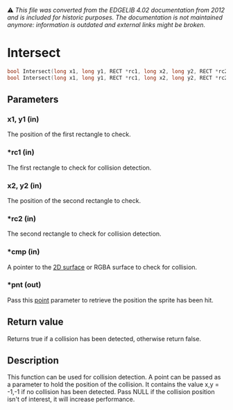 :warning: _This file was converted from the EDGELIB 4.02 documentation from 2012 and is included for historic purposes. The documentation is not maintained anymore: information is outdated and external links might be broken._

# Intersect


```c++
bool Intersect(long x1, long y1, RECT *rc1, long x2, long y2, RECT *rc2, E2DSurface *cmp, POINT *pnt = NULL) 
bool Intersect(long x1, long y1, RECT *rc1, long x2, long y2, RECT *rc2, E2DSurfaceRGBA *cmp, POINT *pnt = NULL)
```

## Parameters
### x1, y1 (in)
The position of the first rectangle to check.

### *rc1 (in)
The first rectangle to check for collision detection.

### x2, y2 (in)
The position of the second rectangle to check.

### *rc2 (in)
The second rectangle to check for collision detection.

### *cmp (in)
A pointer to the [2D surface](e2dsurface.md) or RGBA surface to check for collision.

### *pnt (out)
Pass this [point](ref_globalstructures.md) parameter to retrieve the position the sprite has been hit.

## Return value
Returns true if a collision has been detected, otherwise return false.

## Description
This function can be used for collision detection. A point can be passed as a parameter to hold the position of the collision. It contains the value x,y = -1,-1 if no collision has been detected. Pass NULL if the collision position isn't of interest, it will increase performance.

